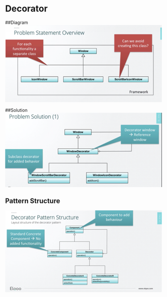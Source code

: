 # Decorator

##Diagram
![Facade Pattern Diagram](assets/problem.png)

##Solution
![Facade Pattern Solution](assets/solution.png)

## Pattern Structure
![Facade Pattern Structure](assets/structure.png)
